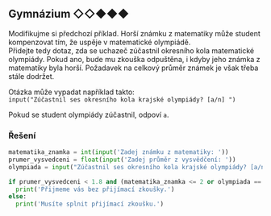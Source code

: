 ## Gymnázium ◇◇◆◆◆

Modifikujme si předchozí příklad. Horší známku z matematiky může student kompenzovat tím, že uspěje v matematické
olympiádě.  
Přidejte tedy dotaz, zda se uchazeč zúčastnil okresního kola matematické olympiády. Pokud ano, bude mu zkouška
odpuštěna, i kdyby jeho známka z matematiky byla horší. Požadavek na celkový průměr známek je však třeba stále dodržet.

Otázka může vypadat například takto:  
`input("Zúčastnil ses okresního kola krajské olympiády? [a/n] ")`

Pokud se student olympiády zúčastnil, odpoví `a`.

### Řešení

```python
matematika_znamka = int(input('Zadej známku z matematiky: '))
prumer_vysvedceni = float(input('Zadej průměr z vysvědčení: '))
olympiada = input("Zúčastnil ses okresního kola krajské olympiády? [a/n] ")

if prumer_vysvedceni < 1.8 and (matematika_znamka <= 2 or olympiada == 'a'):
  print('Přijmeme vás bez přijímací zkoušky.')
else:
  print('Musíte splnit přijímací zkoušku.')
```